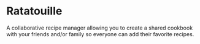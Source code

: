 # Ratatouille

A collaborative recipe manager allowing you to create a shared cookbook with your friends and/or family so everyone can add their favorite recipes.
